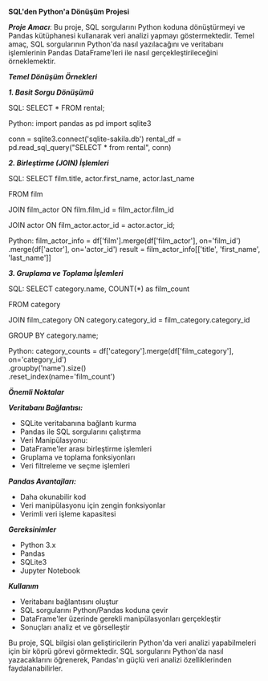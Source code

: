 **SQL'den Python'a Dönüşüm Projesi**

***Proje Amacı***: Bu proje, SQL sorgularını Python koduna dönüştürmeyi ve Pandas kütüphanesi kullanarak veri analizi yapmayı göstermektedir. Temel amaç, SQL sorgularının Python'da nasıl yazılacağını ve veritabanı işlemlerinin Pandas DataFrame'leri ile nasıl gerçekleştirileceğini örneklemektir.

***Temel Dönüşüm Örnekleri***

***1. Basit Sorgu Dönüşümü***

SQL:
SELECT * FROM rental;

Python:
import pandas as pd
import sqlite3

conn = sqlite3.connect('sqlite-sakila.db')
rental_df = pd.read_sql_query("SELECT * from rental", conn)

***2. Birleştirme (JOIN) İşlemleri***

SQL:
SELECT film.title, actor.first_name, actor.last_name

FROM film

JOIN film_actor ON film.film_id = film_actor.film_id

JOIN actor ON film_actor.actor_id = actor.actor_id;


Python:
film_actor_info = df['film'].merge(df['film_actor'], on='film_id') \
                           .merge(df['actor'], on='actor_id')
result = film_actor_info[['title', 'first_name', 'last_name']]

***3. Gruplama ve Toplama İşlemleri***

SQL:
SELECT category.name, COUNT(*) as film_count

FROM category

JOIN film_category ON category.category_id = film_category.category_id

GROUP BY category.name;

Python:
category_counts = df['category'].merge(df['film_category'], on='category_id') \
                               .groupby('name').size() \
                               .reset_index(name='film_count')


***Önemli Noktalar***

***Veritabanı Bağlantısı:***

* SQLite veritabanına bağlantı kurma
* Pandas ile SQL sorgularını çalıştırma
* Veri Manipülasyonu:
* DataFrame'ler arası birleştirme işlemleri
* Gruplama ve toplama fonksiyonları
* Veri filtreleme ve seçme işlemleri
  
***Pandas Avantajları:***

* Daha okunabilir kod
* Veri manipülasyonu için zengin fonksiyonlar
* Verimli veri işleme kapasitesi
  
***Gereksinimler***

* Python 3.x
* Pandas
* SQLite3
* Jupyter Notebook
  
***Kullanım***

* Veritabanı bağlantısını oluştur
* SQL sorgularını Python/Pandas koduna çevir
* DataFrame'ler üzerinde gerekli manipülasyonları gerçekleştir
* Sonuçları analiz et ve görselleştir
  
Bu proje, SQL bilgisi olan geliştiricilerin Python'da veri analizi yapabilmeleri için bir köprü görevi görmektedir. SQL sorgularını Python'da nasıl yazacaklarını öğrenerek, Pandas'ın güçlü veri analizi özelliklerinden faydalanabilirler.






















                               
